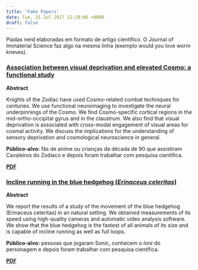 ```yaml
---
title: 'Fake Papers'
date: Tue, 25 Jul 2017 12:29:06 +0000
draft: false
---
```


Piadas nerd elaboradas em formato de artigo científico. O Journal of Immaterial Science faz algo na mesma linha (exemplo would you love worm kneves).

### [Association between visual deprivation and elevated Cosmo: a functional study](/fake-papers/zodiac-paper.pdf)

**Abstract**

Knights of the Zodiac have used Cosmo-related combat techniques for centuries. We use functional neuroimaging to investigate the neural underpinnings of the Cosmo. We find Cosmo-specific cortical regions in the mid-ortho-occipital gyrus and in the claustrum. We also find that visual deprivation is associated with cross-modal engagement of visual areas for cosmal activity. We discuss the implications for the understanding of sensory deprivation and cosmological neuroscience in general.

**Público-alvo:** fãs de anime ou crianças da década de 90 que assistiram Cavaleiros do Zodíaco e depois foram trabalhar com pesquisa científica.

**[PDF](/fake-papers/zodiac-paper.pdf)**

### [Incline running in the blue hedgehog (*Erinaceus celeritas*)](/fake-papers/hedgehog-paper.pdf) 

**Abstract**

We report the results of a study of the movement of the blue hedgehog (Erinaceus celeritas) in an natural setting. We obtained measurements of its speed using high-quality cameras and automatic video analysis software. We show that the blue hedgehog is the fastest of all animals of its size and is capable of incline running as well as full loops.

**Público-alvo:** pessoas que jogaram Sonic, conhecem o *lore* do personagem e depois foram trabalhar com pesquisa científica.

**[PDF](/fake-papers/hedgehog-paper.pdf)**
